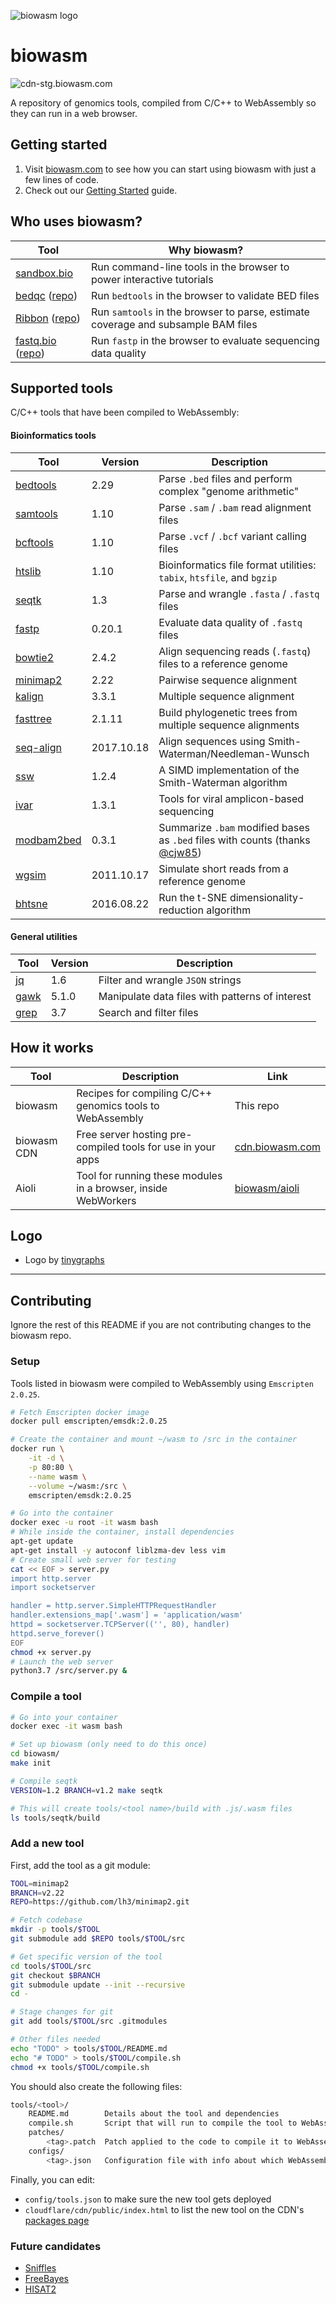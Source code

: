 ![biowasm logo](https://avatars.githubusercontent.com/u/62475458?s=200&v=4)

# biowasm

![cdn-stg.biowasm.com](https://github.com/biowasm/biowasm/workflows/Deploy%20biowasm%20v2/badge.svg)

A repository of genomics tools, compiled from C/C++ to WebAssembly so they can run in a web browser.

## Getting started

1. Visit [biowasm.com](https://biowasm.com/) to see how you can start using biowasm with just a few lines of code.
2. Check out our [Getting Started](https://github.com/biowasm/aioli#a-simple-example) guide.

## Who uses biowasm?    

| Tool | Why biowasm? |
|-|-|
| [sandbox.bio](https://sandbox.bio) | Run command-line tools in the browser to power interactive tutorials |
| [bedqc](https://quinlan-lab.github.io/bedqc) ([repo](https://github.com/quinlan-lab/bedqc)) | Run `bedtools` in the browser to validate BED files |
| [Ribbon](https://genomeribbon.com) ([repo](https://github.com/MariaNattestad/Ribbon)) | Run `samtools` in the browser to parse, estimate coverage and subsample BAM files |
| [fastq.bio](https://www.fastq.bio) ([repo](https://github.com/robertaboukhalil/fastq.bio)) | Run `fastp` in the browser to evaluate sequencing data quality |

## Supported tools

C/C++ tools that have been compiled to WebAssembly:

#### Bioinformatics tools

| Tool | Version | Description |
|-|-|-|
| [bedtools](tools/bedtools2) | 2.29 | Parse `.bed` files and perform complex "genome arithmetic" |
| [samtools](tools/samtools) | 1.10 | Parse `.sam` / `.bam` read alignment files |
| [bcftools](tools/bcftools) | 1.10 | Parse `.vcf` / `.bcf` variant calling files |
| [htslib](tools/htslib) | 1.10 | Bioinformatics file format utilities: `tabix`, `htsfile`, and `bgzip` |
| [seqtk](tools/seqtk) | 1.3 | Parse and wrangle `.fasta` / `.fastq` files |
| [fastp](tools/fastp) | 0.20.1 | Evaluate data quality of `.fastq` files |
| [bowtie2](tools/bowtie2) | 2.4.2 | Align sequencing reads (`.fastq`) files to a reference genome |
| [minimap2](tools/minimap2) | 2.22 | Pairwise sequence alignment |
| [kalign](tools/kalign) | 3.3.1 | Multiple sequence alignment |
| [fasttree](tools/fasttree) | 2.1.11 | Build phylogenetic trees from multiple sequence alignments |
| [seq-align](tools/seq-align) | 2017.10.18 | Align sequences using Smith-Waterman/Needleman-Wunsch |
| [ssw](tools/ssw) | 1.2.4 | A SIMD implementation of the Smith-Waterman algorithm |
| [ivar](tools/ivar) | 1.3.1 | Tools for viral amplicon-based sequencing |
| [modbam2bed](tools/modbam2bed) | 0.3.1 | Summarize `.bam` modified bases as `.bed` files with counts (thanks [@cjw85](https://github.com/cjw85)) |
| [wgsim](tools/wgsim) | 2011.10.17 | Simulate short reads from a reference genome |
| [bhtsne](tools/bhtsne) | 2016.08.22 | Run the t-SNE dimensionality-reduction algorithm |

#### General utilities

| Tool | Version | Description |
|-|-|-|
| [jq](tools/jq) | 1.6 | Filter and wrangle `JSON` strings |
| [gawk](tools/gawk) | 5.1.0 | Manipulate data files with patterns of interest |
| [grep](tools/grep) | 3.7 | Search and filter files |


## How it works

| Tool | Description | Link |
|-|-|-|
| biowasm | Recipes for compiling C/C++ genomics tools to WebAssembly | This repo |
| biowasm CDN | Free server hosting pre-compiled tools for use in your apps | [cdn.biowasm.com](https://cdn.biowasm.com/v2/) |
| Aioli | Tool for running these modules in a browser, inside WebWorkers | [biowasm/aioli](https://github.com/biowasm/aioli) |


## Logo

* Logo by [tinygraphs](https://www.tinygraphs.com/#?name=biowasm&shape=labs%2Fisogrids%2Fhexa&theme=seascape&numcolors=4#tryitout)

---

## Contributing

Ignore the rest of this README if you are not contributing changes to the biowasm repo.

### Setup

Tools listed in biowasm were compiled to WebAssembly using `Emscripten 2.0.25`.

```bash
# Fetch Emscripten docker image
docker pull emscripten/emsdk:2.0.25

# Create the container and mount ~/wasm to /src in the container
docker run \
    -it -d \
    -p 80:80 \
    --name wasm \
    --volume ~/wasm:/src \
    emscripten/emsdk:2.0.25

# Go into the container
docker exec -u root -it wasm bash
# While inside the container, install dependencies
apt-get update
apt-get install -y autoconf liblzma-dev less vim
# Create small web server for testing
cat << EOF > server.py
import http.server
import socketserver

handler = http.server.SimpleHTTPRequestHandler
handler.extensions_map['.wasm'] = 'application/wasm'
httpd = socketserver.TCPServer(('', 80), handler)
httpd.serve_forever()
EOF
chmod +x server.py
# Launch the web server
python3.7 /src/server.py &
```


### Compile a tool

```bash
# Go into your container
docker exec -it wasm bash

# Set up biowasm (only need to do this once)
cd biowasm/
make init

# Compile seqtk
VERSION=1.2 BRANCH=v1.2 make seqtk

# This will create tools/<tool name>/build with .js/.wasm files
ls tools/seqtk/build
```


### Add a new tool

First, add the tool as a git module:

```bash
TOOL=minimap2
BRANCH=v2.22
REPO=https://github.com/lh3/minimap2.git

# Fetch codebase
mkdir -p tools/$TOOL
git submodule add $REPO tools/$TOOL/src

# Get specific version of the tool
cd tools/$TOOL/src
git checkout $BRANCH
git submodule update --init --recursive
cd -

# Stage changes for git
git add tools/$TOOL/src .gitmodules

# Other files needed
echo "TODO" > tools/$TOOL/README.md
echo "# TODO" > tools/$TOOL/compile.sh
chmod +x tools/$TOOL/compile.sh
```

You should also create the following files:

```bash
tools/<tool>/
    README.md        Details about the tool and dependencies
    compile.sh       Script that will run to compile the tool to WebAssembly (can use `$EM_FLAGS` for common flags)
    patches/    
        <tag>.patch  Patch applied to the code to compile it to WebAssembly; branch- or tag-specific (optional)
    configs/
        <tag>.json   Configuration file with info about which WebAssembly features are needed (see ssw for an example); branch- or tag-specific (optional)
```

Finally, you can edit:

* `config/tools.json` to make sure the new tool gets deployed
* `cloudflare/cdn/public/index.html` to list the new tool on the CDN's [packages page](https://cdn.biowasm.com/v2/)


### Future candidates

- [Sniffles](https://github.com/fritzsedlazeck/Sniffles)
- [FreeBayes](https://github.com/freebayes/freebayes)
- [HISAT2](https://github.com/DaehwanKimLab/hisat2)

